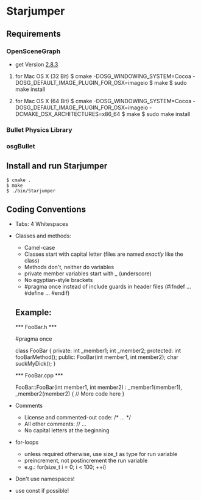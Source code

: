 # Starjumper

## Requirements

### OpenSceneGraph
 * get Version [2.8.3](http://www.openscenegraph.org/projects/osg/wiki/Downloads)

 1. for Mac OS X (32 Bit)
 	$ cmake -DOSG_WINDOWING_SYSTEM=Cocoa -DOSG_DEFAULT_IMAGE_PLUGIN_FOR_OSX=imageio
 	$ make
 	$ sudo make install

 2. for Mac OS X (64 Bit)
 	$ cmake -DOSG_WINDOWING_SYSTEM=Cocoa -DOSG_DEFAULT_IMAGE_PLUGIN_FOR_OSX=imageio -DCMAKE_OSX_ARCHITECTURES=x86_64
 	$ make
 	$ sudo make install

### Bullet Physics Library
### osgBullet

## Install and run Starjumper
	$ cmake .
	$ make
	$ ./bin/Starjumper

## Coding Conventions

- Tabs: 4 Whitespaces

- Classes and methods:
	- Camel-case
	- Classes start with capital letter (files are named _exactly_ like the class)
	- Methods don't, neither do variables
	- private member variables start with _ (underscore)
	- No egyptian-style brackets
	- #pragma once instead of include guards in header files (#ifndef ... #define ... #endif)
	
	Example:
	--------

	*** FooBar.h ***

	#pragma once

	class FooBar
	{
	private:
		int _member1;
		int _member2;
	protected:
		int fooBarMethod();
	public:
		FooBar(int member1, int member2);
		char suckMyDick();
	}
	
	
	*** FooBar.cpp ***
	
	FooBar::FooBar(int member1, int member2) :
		_member1(member1),
		_member2(member2)
	{
		// More code here
	}
	
- Comments
	- License and commented-out code: /* ... */
	- All other comments:             // ...
	- No capital letters at the beginning

- for-loops
	- unless required otherwise, use size_t as type for run variable
	- preincrement, not postincrement the run variable
	- e.g.: for(size_t i = 0; i < 100; ++i)
	
- Don't use namespaces!
- use const if possible!